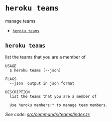 `heroku teams`
==============

manage teams

* [`heroku teams`](#heroku-teams)

## `heroku teams`

list the teams that you are a member of

```
USAGE
  $ heroku teams [--json]

FLAGS
  --json  output in json format

DESCRIPTION
  list the teams that you are a member of

  Use heroku members:* to manage team members.
```

_See code: [src/commands/teams/index.ts](https://github.com/heroku/cli/blob/v10.4.1-alpha.4/packages/cli/src/commands/teams/index.ts)_
